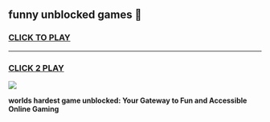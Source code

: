 
## funny unblocked games 👋
<h3>
<a href="https://premium.freeplayer.one?title=funny_unblocked_games&ref=13F">CLICK TO PLAY</a></h3>
<hr>

<h3>
<a href="https://premium.freeplayer.one?title=funny_unblocked_games&ref=13F">CLICK 2 PLAY</a>
  
</h3>

<a href="https://premium.freeplayer.one?title=funny_unblocked_games&ref=12F/"><img src="https://clearcache.store/games.png"></a>


**worlds hardest game unblocked: Your Gateway to Fun and Accessible Online Gaming**
